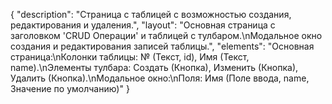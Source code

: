 {
"description": "Страница с таблицей с возможностью создания, редактирования и удаления.",
"layout": "Основная страница с заголовком 'CRUD Операции' и таблицей с тулбаром.\nМодальное окно создания и редактирования записей таблицы.",
"elements": "Основная страница:\nКолонки таблицы: № (Текст, id), Имя (Текст, name).\nЭлементы тулбара: Создать (Кнопка), Изменить (Кнопка), Удалить (Кнопка).\nМодальное окно:\nПоля: Имя (Поле ввода, name, Значение по умолчанию)"
}
